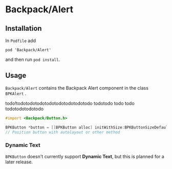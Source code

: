# Backpack/Alert

## Installation

In `Podfile` add

```
pod 'Backpack/Alert'
```

and then run `pod install`.

## Usage

`Backpack/Alert` contains the Backpack Alert component in the class `BPKAlert` .

todo!todotodotodotodotodotodotodotodo
todotodo
todo
todo
todotodotodotodo

```objective-c
#import <Backpack/Button.h>

BPKButton *button = [[BPKButton alloc] initWithSize:BPKButtonSizeDefault style:BPKButtonStylePrimary];
// Position button with autolayout or other method
```

### Dynamic Text

`BPKButton` doesn't currently support **Dynamic Text**, but this is planned for a later release.
